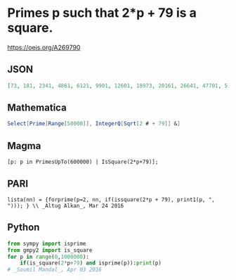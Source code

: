 # Primes p such that 2\*p \+ 79 is a square\.
https://oeis.org/A269790
## JSON
```JSON
[73, 181, 2341, 4861, 6121, 9901, 12601, 18973, 20161, 26641, 47701, 51481, 59473, 61561, 68041, 79561, 81973, 84421, 94573, 110881, 157321, 185401, 192781, 207973, 231841, 244261, 248473, 270073, 292573, 335341, 365473, 440821, 446473, 452161, 475273]
```
## Mathematica
```Mathematica
Select[Prime[Range[50000]], IntegerQ[Sqrt[2 # + 79]] &]
```
## Magma
```Magma
[p: p in PrimesUpTo(600000) | IsSquare(2*p+79)];
```
## PARI
```PARI
lista(nn) = {forprime(p=2, nn, if(issquare(2*p + 79), print1(p, ", "))); } \\ _Altug Alkan_, Mar 24 2016
```
## Python
```Python
from sympy import isprime
from gmpy2 import is_square
for p in range(0,1000000):
    if(is_square(2*p+79) and isprime(p)):print(p)
# _Soumil Mandal_, Apr 03 2016
```
